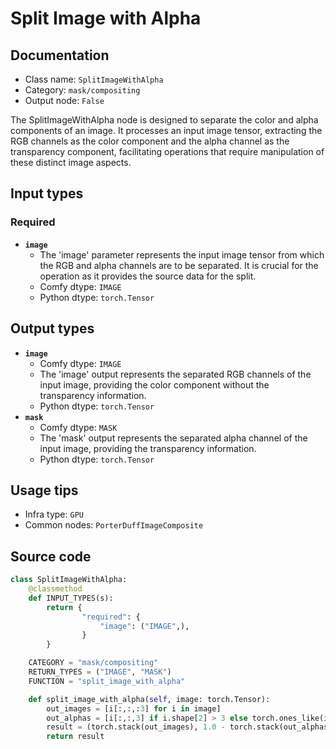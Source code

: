 # Split Image with Alpha
## Documentation
- Class name: `SplitImageWithAlpha`
- Category: `mask/compositing`
- Output node: `False`

The SplitImageWithAlpha node is designed to separate the color and alpha components of an image. It processes an input image tensor, extracting the RGB channels as the color component and the alpha channel as the transparency component, facilitating operations that require manipulation of these distinct image aspects.
## Input types
### Required
- **`image`**
    - The 'image' parameter represents the input image tensor from which the RGB and alpha channels are to be separated. It is crucial for the operation as it provides the source data for the split.
    - Comfy dtype: `IMAGE`
    - Python dtype: `torch.Tensor`
## Output types
- **`image`**
    - Comfy dtype: `IMAGE`
    - The 'image' output represents the separated RGB channels of the input image, providing the color component without the transparency information.
    - Python dtype: `torch.Tensor`
- **`mask`**
    - Comfy dtype: `MASK`
    - The 'mask' output represents the separated alpha channel of the input image, providing the transparency information.
    - Python dtype: `torch.Tensor`
## Usage tips
- Infra type: `GPU`
- Common nodes: `PorterDuffImageComposite`


## Source code
```python
class SplitImageWithAlpha:
    @classmethod
    def INPUT_TYPES(s):
        return {
                "required": {
                    "image": ("IMAGE",),
                }
        }

    CATEGORY = "mask/compositing"
    RETURN_TYPES = ("IMAGE", "MASK")
    FUNCTION = "split_image_with_alpha"

    def split_image_with_alpha(self, image: torch.Tensor):
        out_images = [i[:,:,:3] for i in image]
        out_alphas = [i[:,:,3] if i.shape[2] > 3 else torch.ones_like(i[:,:,0]) for i in image]
        result = (torch.stack(out_images), 1.0 - torch.stack(out_alphas))
        return result

```
